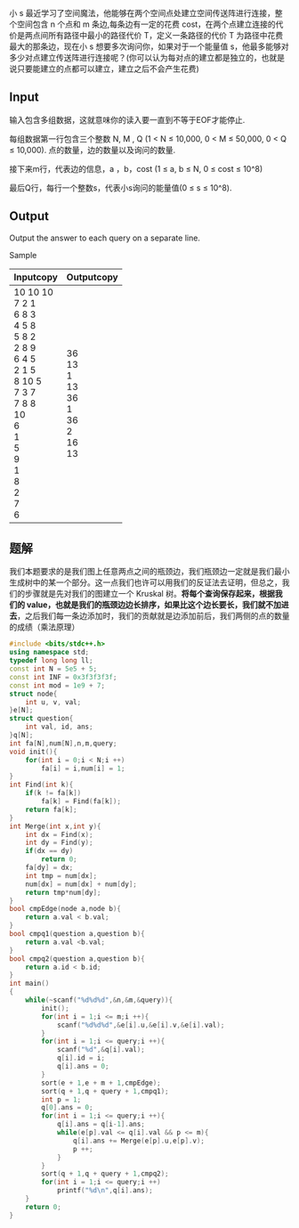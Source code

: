 小 s 最近学习了空间魔法，他能够在两个空间点处建立空间传送阵进行连接，整个空间包含 n 个点和 m 条边,每条边有一定的花费 cost，在两个点建立连接的代价是两点间所有路径中最小的路径代价 T，定义一条路径的代价 T 为路径中花费最大的那条边，现在小 s 想要多次询问你，如果对于一个能量值 s，他最多能够对多少对点建立传送阵进行连接呢？(你可以认为每对点的建立都是独立的，也就是说只要能建立的点都可以建立，建立之后不会产生花费)

## Input

输入包含多组数据，这就意味你的读入要一直到不等于EOF才能停止.

每组数据第一行包含三个整数 N, M , Q (1 < N ≤ 10,000, 0 < M ≤ 50,000, 0 < Q ≤ 10,000). 点的数量，边的数量以及询问的数量.

接下来m行，代表边的信息，a ，b，cost (1 ≤ a, b ≤ N, 0 ≤ cost ≤ 10^8)

最后Q行，每行一个整数s，代表小s询问的能量值(0 ≤ s ≤ 10^8).

## Output

Output the answer to each query on a separate line.

Sample

|Inputcopy|Outputcopy|
|---|---|
|10 10 10<br>7 2 1<br>6 8 3<br>4 5 8<br>5 8 2<br>2 8 9<br>6 4 5<br>2 1 5<br>8 10 5<br>7 3 7<br>7 8 8<br>10<br>6<br>1<br>5<br>9<br>1<br>8<br>2<br>7<br>6|36<br>13<br>1<br>13<br>36<br>1<br>36<br>2<br>16<br>13|


## 题解
我们本题要求的是我们图上任意两点之间的瓶颈边，我们瓶颈边一定就是我们最小生成树中的某一个部分。这一点我们也许可以用我们的反证法去证明，但总之，我们的步骤就是先对我们的图建立一个 Kruskal 树。**将每个查询保存起来，根据我们的 value，也就是我们的瓶颈边边长排序，如果比这个边长要长，我们就不加进去**，之后我们每一条边添加时，我们的贡献就是边添加前后，我们两侧的点的数量的成绩（乘法原理）
```cpp
#include <bits/stdc++.h>
using namespace std;
typedef long long ll;
const int N = 5e5 + 5;
const int INF = 0x3f3f3f3f;
const int mod = 1e9 + 7;
struct node{
    int u, v, val;
}e[N];
struct question{
    int val, id, ans;
}q[N];
int fa[N],num[N],n,m,query;
void init(){
    for(int i = 0;i < N;i ++)
        fa[i] = i,num[i] = 1;
}
int Find(int k){
    if(k != fa[k])
        fa[k] = Find(fa[k]);
    return fa[k];
}
int Merge(int x,int y){
    int dx = Find(x);
    int dy = Find(y);
    if(dx == dy)
        return 0;
    fa[dy] = dx;
    int tmp = num[dx];
    num[dx] = num[dx] + num[dy];
    return tmp*num[dy];
}
bool cmpEdge(node a,node b){
    return a.val < b.val;
}
bool cmpq1(question a,question b){
    return a.val <b.val;
}
bool cmpq2(question a,question b){
    return a.id < b.id;
}
int main()
{
    while(~scanf("%d%d%d",&n,&m,&query)){
        init();
        for(int i = 1;i <= m;i ++){
            scanf("%d%d%d",&e[i].u,&e[i].v,&e[i].val);
        }
        for(int i = 1;i <= query;i ++){
            scanf("%d",&q[i].val);
            q[i].id = i;
            q[i].ans = 0;
        }
        sort(e + 1,e + m + 1,cmpEdge);
        sort(q + 1,q + query + 1,cmpq1);
        int p = 1;
        q[0].ans = 0;
        for(int i = 1;i <= query;i ++){
            q[i].ans = q[i-1].ans;
            while(e[p].val <= q[i].val && p <= m){
                q[i].ans += Merge(e[p].u,e[p].v);
                p ++;
            }
        }
        sort(q + 1,q + query + 1,cmpq2);
        for(int i = 1;i <= query;i ++)
            printf("%d\n",q[i].ans);
    }
	return 0;
}
```